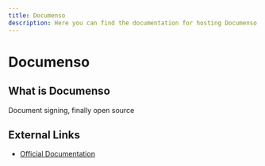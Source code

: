 ```yaml
---
title: Documenso
description: Here you can find the documentation for hosting Documenso with Coolify.
---
```


# Documenso

## What is Documenso

Document signing, finally open source

## External Links

- [Official Documentation](https://docs.documenso.com/?utm_source=coolify.io)
